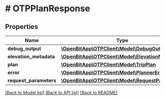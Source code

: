 # # OTPPlanResponse

## Properties

Name | Type | Description | Notes
------------ | ------------- | ------------- | -------------
**debug_output** | [**\OpenBitApp\OTPClient\Model\DebugOutput**](DebugOutput.md) |  |
**elevation_metadata** | [**\OpenBitApp\OTPClient\Model\ElevationMetadata**](ElevationMetadata.md) |  |
**plan** | [**\OpenBitApp\OTPClient\Model\TripPlan**](TripPlan.md) |  | [optional]
**error** | [**\OpenBitApp\OTPClient\Model\PlannerError**](PlannerError.md) |  | [optional]
**request_parameters** | [**\OpenBitApp\OTPClient\Model\RequestParameters**](RequestParameters.md) |  |

[[Back to Model list]](../../README.md#models) [[Back to API list]](../../README.md#endpoints) [[Back to README]](../../README.md)
